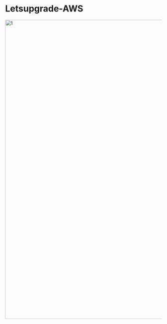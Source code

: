 # Letsupgrade-AWS


<img width="960" alt="1" src="https://user-images.githubusercontent.com/68988503/90985653-fbc5f400-e59a-11ea-9379-aa4a34bf7849.PNG">
